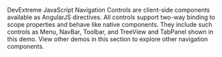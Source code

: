 DevExtreme JavaScript Navigation Controls are client-side components available as AngularJS directives. All controls support two-way binding to scope properties and behave like native components. They include such controls as Menu, NavBar, Toolbar, and TreeView and TabPanel shown in this demo. View other demos in this section to explore other navigation components.